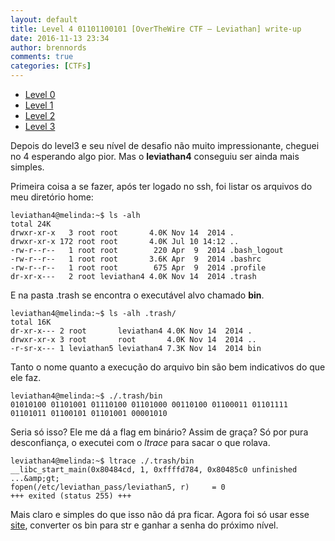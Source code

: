 ```yaml
---
layout: default
title: Level 4 01101100101 [OverTheWire CTF – Leviathan] write-up
date: 2016-11-13 23:34
author: brennords
comments: true
categories: [CTFs]
---
```

<ul>
    <li><a href="https://brenn0.wordpress.com/2016/10/31/level-0-e-1-overthewire-ctf-leviathan-write-ups/">Level 0</a></li>
    <li><a href="https://brenn0.wordpress.com/2016/11/02/level-1-overthewire-ctf-leviathan-write-up/">Level 1</a></li>
    <li><a href="https://brenn0.wordpress.com/2016/11/06/level-2-overthewire-ctf-leviathan-write-up/">Level 2</a></li>
    <li><a href="https://brenn0.wordpress.com/2016/11/12/level-3-overthewire-ctf-leviathan-write-up/">Level 3</a></li>
</ul>

Depois do level3 e seu nível de desafio não muito impressionante, cheguei no 4 esperando algo pior. Mas o <strong>leviathan4</strong> conseguiu ser ainda mais simples.

Primeira coisa a se fazer, após ter logado no ssh, foi listar os arquivos do meu diretório home:

```
leviathan4@melinda:~$ ls -alh
total 24K
drwxr-xr-x   3 root root       4.0K Nov 14  2014 .
drwxr-xr-x 172 root root       4.0K Jul 10 14:12 ..
-rw-r--r--   1 root root        220 Apr  9  2014 .bash_logout
-rw-r--r--   1 root root       3.6K Apr  9  2014 .bashrc
-rw-r--r--   1 root root        675 Apr  9  2014 .profile
dr-xr-x---   2 root leviathan4 4.0K Nov 14  2014 .trash
```

E na pasta .trash se encontra o executável alvo chamado <strong>bin</strong>.

```
leviathan4@melinda:~$ ls -alh .trash/
total 16K
dr-xr-x--- 2 root       leviathan4 4.0K Nov 14  2014 .
drwxr-xr-x 3 root       root       4.0K Nov 14  2014 ..
-r-sr-x--- 1 leviathan5 leviathan4 7.3K Nov 14  2014 bin
```

Tanto o nome quanto a execução do arquivo bin são bem indicativos do que ele faz.

```
leviathan4@melinda:~$ ./.trash/bin
01010100 01101001 01110100 01101000 00110100 01100011 01101111 01101011 01100101 01101001 00001010
```

Seria só isso? Ele me dá a flag em binário? Assim de graça?
Só por pura desconfiança, o executei com o <em>ltrace</em> para sacar o que rolava.

```
leviathan4@melinda:~$ ltrace ./.trash/bin
__libc_start_main(0x80484cd, 1, 0xffffd784, 0x80485c0 unfinished ...&amp;gt;
fopen(/etc/leviathan_pass/leviathan5, r)     = 0
+++ exited (status 255) +++
```

Mais claro e simples do que isso não dá pra ficar.
Agora foi só usar esse <a href="http://string-functions.com/binary-string.aspx">site</a>, converter os bin para str e ganhar a senha do próximo nível.
